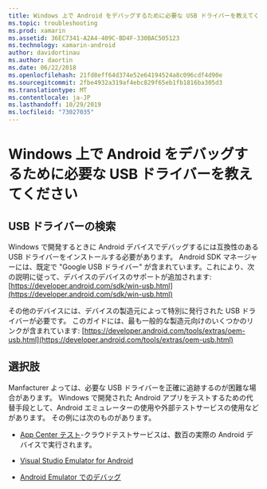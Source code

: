 ```yaml
---
title: Windows 上で Android をデバッグするために必要な USB ドライバーを教えてください
ms.topic: troubleshooting
ms.prod: xamarin
ms.assetid: 36EC7341-A2A4-409C-BD4F-330BAC505123
ms.technology: xamarin-android
author: davidortinau
ms.author: daortin
ms.date: 06/22/2018
ms.openlocfilehash: 21fd8eff64d374e52e64194524a8c096cdf4d90e
ms.sourcegitcommit: 2fbe4932a319af4ebc829f65eb1fb1816ba305d3
ms.translationtype: MT
ms.contentlocale: ja-JP
ms.lasthandoff: 10/29/2019
ms.locfileid: "73027035"
---
```

# <a name="what-usb-drivers-do-i-need-to-debug-android-on-windows"></a>Windows 上で Android をデバッグするために必要な USB ドライバーを教えてください

## <a name="finding-usb-drivers"></a>USB ドライバーの検索

Windows で開発するときに Android デバイスでデバッグするには互換性のある USB ドライバーをインストールする必要があります。 Android SDK マネージャーには、既定で "Google USB ドライバー" が含まれています。これにより、次の説明に従って、デバイスのデバイスのサポートが追加されます: [https://developer.android.com/sdk/win-usb.html](https://developer.android.com/sdk/win-usb.html)

その他のデバイスには、デバイスの製造元によって特別に発行された USB ドライバーが必要です。 このガイドには、最も一般的な製造元向けのいくつかのリンクが含まれています: [https://developer.android.com/tools/extras/oem-usb.html](https://developer.android.com/tools/extras/oem-usb.html)

## <a name="alternatives"></a>選択肢

Manfacturer よっては、必要な USB ドライバーを正確に追跡するのが困難な場合があります。 Windows で開発された Android アプリをテストするための代替手段として、Android エミュレーターの使用や外部テストサービスの使用などがあります。 その例には次のものがあります。

- [App Center テスト](https://docs.microsoft.com/appcenter/test-cloud/)-クラウドテストサービスは、数百の実際の Android デバイスで実行されます。

- [Visual Studio Emulator for Android](https://visualstudio.microsoft.com/vs/msft-android-emulator/)

- [Android Emulator でのデバッグ](~/android/deploy-test/debugging/debug-on-emulator.md)
